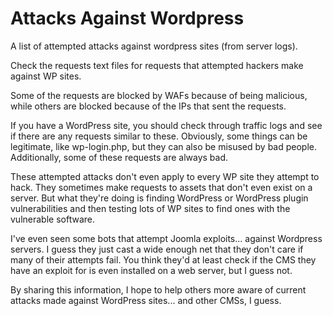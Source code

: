# Attacks Against Wordpress

A list of attempted attacks against wordpress sites (from server logs).

Check the requests text files for requests that attempted hackers make against WP sites. 

Some of the requests are blocked by WAFs because of being malicious, while others are blocked because of the IPs that sent the requests.

If you have a WordPress site, you should check through traffic logs and see if there are any requests similar to these. Obviously, some things can be legitimate, like wp-login.php, but they can also be misused by bad people. Additionally, some of these requests are always bad. 

These attempted attacks don't even apply to every WP site they attempt to hack. They sometimes make requests to assets that don't even exist on a server. But what they're doing is finding WordPress or WordPress plugin vulnerabilities and then testing lots of WP sites to find ones with the vulnerable software.

I've even seen some bots that attempt Joomla exploits... against Wordpress servers. I guess they just cast a wide enough net that they don't care if many of their attempts fail. You think they'd at least check if the CMS they have an exploit for is even installed on a web server, but I guess not.

By sharing this information, I hope to help others more aware of current attacks made against WordPress sites... and other CMSs, I guess.

